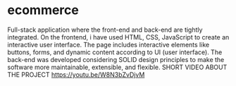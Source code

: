 # ecommerce
Full-stack application where the front-end and back-end are tightly integrated. On the frontend, i have used HTML, CSS, JavaScript to create an interactive user interface. The page includes interactive elements like buttons, forms, and dynamic content according to UI (user interface). The back-end was developed considering SOLID design principles to make the software more maintainable, extensible, and flexible.
SHORT VIDEO ABOUT THE PROJECT https://youtu.be/W8N3bZvDjvM
